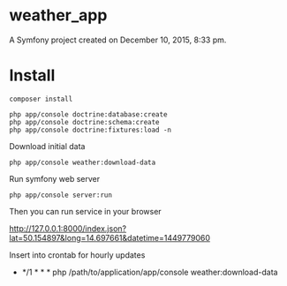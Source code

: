 weather_app
===========

A Symfony project created on December 10, 2015, 8:33 pm.

Install
=======

```
composer install

php app/console doctrine:database:create
php app/console doctrine:schema:create
php app/console doctrine:fixtures:load -n
```

Download initial data
```
php app/console weather:download-data

```

Run symfony web server
```
php app/console server:run
```

Then you can run service in your browser

http://127.0.0.1:8000/index.json?lat=50.154897&long=14.697661&datetime=1449779060

Insert into crontab for hourly updates

* */1 * * * php /path/to/application/app/console weather:download-data
